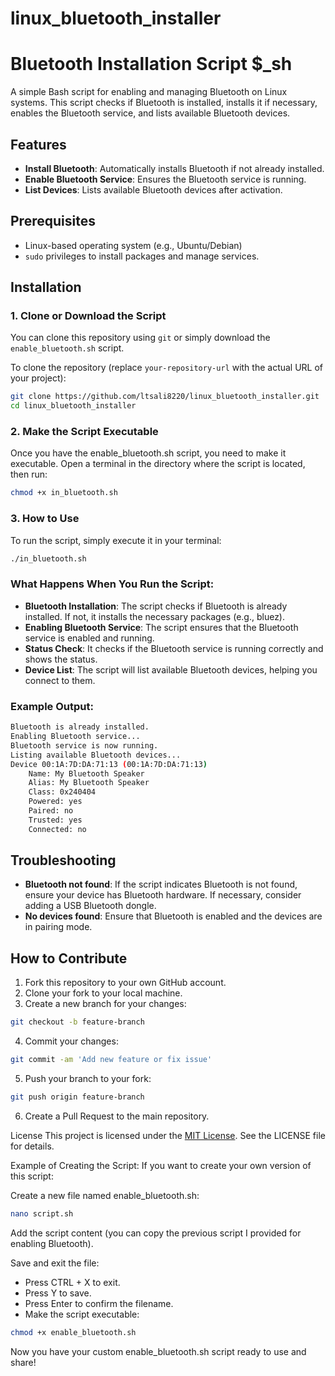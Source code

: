 # linux_bluetooth_installer
# Bluetooth Installation Script $_sh

A simple Bash script for enabling and managing Bluetooth on Linux systems. This script checks if Bluetooth is installed, installs it if necessary, enables the Bluetooth service, and lists available Bluetooth devices.

## Features

- **Install Bluetooth**: Automatically installs Bluetooth if not already installed.
- **Enable Bluetooth Service**: Ensures the Bluetooth service is running.
- **List Devices**: Lists available Bluetooth devices after activation.

## Prerequisites

- Linux-based operating system (e.g., Ubuntu/Debian)
- `sudo` privileges to install packages and manage services.

## Installation

### 1. Clone or Download the Script

You can clone this repository using `git` or simply download the `enable_bluetooth.sh` script.

To clone the repository (replace `your-repository-url` with the actual URL of your project):

```bash
git clone https://github.com/ltsali8220/linux_bluetooth_installer.git
cd linux_bluetooth_installer
```

### 2. Make the Script Executable

Once you have the enable_bluetooth.sh script, you need to make it executable. Open a terminal in the directory where the script is located, then run:

```bash
chmod +x in_bluetooth.sh
```

### 3. How to Use

To run the script, simply execute it in your terminal:

```bash
./in_bluetooth.sh
```

### What Happens When You Run the Script:

- **Bluetooth Installation**: The script checks if Bluetooth is already installed. If not, it installs the necessary packages (e.g., bluez).
- **Enabling Bluetooth Service**: The script ensures that the Bluetooth service is enabled and running.
- **Status Check**: It checks if the Bluetooth service is running correctly and shows the status.
- **Device List**: The script will list available Bluetooth devices, helping you connect to them.

### Example Output:

```bash
Bluetooth is already installed.
Enabling Bluetooth service...
Bluetooth service is now running.
Listing available Bluetooth devices...
Device 00:1A:7D:DA:71:13 (00:1A:7D:DA:71:13) 
    Name: My Bluetooth Speaker
    Alias: My Bluetooth Speaker
    Class: 0x240404
    Powered: yes
    Paired: no
    Trusted: yes
    Connected: no
```

## Troubleshooting

- **Bluetooth not found**: If the script indicates Bluetooth is not found, ensure your device has Bluetooth hardware. If necessary, consider adding a USB Bluetooth dongle.
- **No devices found**: Ensure that Bluetooth is enabled and the devices are in pairing mode.

## How to Contribute

1. Fork this repository to your own GitHub account.
2. Clone your fork to your local machine.
3. Create a new branch for your changes:

```bash
git checkout -b feature-branch
```

4. Commit your changes:

```bash
git commit -am 'Add new feature or fix issue'
```

5. Push your branch to your fork:

```bash
git push origin feature-branch
```
6. Create a Pull Request to the main repository.

License
This project is licensed under the [MIT License](LICENSE). See the LICENSE file for details.

Example of Creating the Script:
If you want to create your own version of this script:

Create a new file named enable_bluetooth.sh:

```bash
nano script.sh
```
Add the script content (you can copy the previous script I provided for enabling Bluetooth).

Save and exit the file:

- Press CTRL + X to exit.
- Press Y to save.
- Press Enter to confirm the filename.
- Make the script executable:

```bash
chmod +x enable_bluetooth.sh
```
Now you have your custom enable_bluetooth.sh script ready to use and share!




